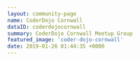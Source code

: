 ```yaml
---
layout: community-page
name: CoderDojo Cornwall
dataID: coderdojocornwall
summary: CoderDojo Cornwall Meetup Group
featured_image: 'coder-dojo-cornwall'
date: 2019-01-26 01:44:35 +0000
---
```

